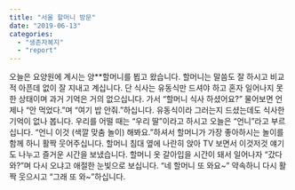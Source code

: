 ```yaml
---
title: "서울 할머니 방문"
date: "2019-06-13"
categories: 
  - "생존자복지"
  - "report"
---
```


오늘은 요양원에 계시는 양\*\*할머니를 뵙고 왔습니다. 할머니는 말씀도 잘 하시고 비교적 아픈데 없이 잘 지내고 계십니다. 단 식사는 유동식만 드셔야 하고 혼자 일어나지 못한 상태이며 과거 기억은 거의 없으십니다. 가서 “할머니 식사 하셨어요?” 물어보면 언제나 “안 먹었다.”며 “여기 밥 안줘.”하십니다. 유동식이라 그러는지 드셨는데도 식사한 기억이 없나 봅니다. 우리를 어떨 때는 “우리 딸”이라고 하시고 오늘은 “언니”라고 부르십니다. “언니 이것 (색깔 맞춤 놀이) 해봐요.”하셔서 할머니가 가장 좋아하시는 놀이를 함께 하니 활짝 웃어주십니다. 할머니 침대 옆에 나란히 앉아 TV 보면서 이것저것 얘기도 나누고 즐거운 시간을 보냈습니다. 할머니 옷 갈아입을 시간이 돼서 일어나자 “갔다와?”며 다시 오냐고 애절한 눈빛으로 보십니다. “네 할머니 또 와요~” 약속하니 다시 활짝 웃으시고 “그래 또 와~”하십니다.
